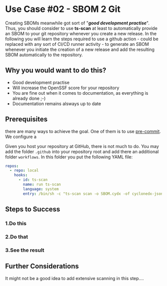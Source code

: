 # Use Case #02 - SBOM 2 Git

Creating SBOMs meanwhile got sort of "***good development practise***". Thus, you should consider to use **ts-scan** at least to automatically provide an SBOM to your git repository whenever you create a new release. In the following you will learn the steps required to use a github action - could be replaced with any sort of CI/CD runner activity - to generate an SBOM whenever you initiate the creation of a new release and add the resulting SBOM automatically to the repository.

## Why you would want to do this?

* Good development practise
* Will increase the OpenSSF score for your repository
*  You are fine out when it comes to documentation, as everything is already done ;-)
*  Documentation remains alsways up to date



## Prerequisites

there are many ways to achieve the goal. One of them is to use [pre-commit](https://pre-commit.com). We configure a 









Given you host your repository at GitHub, there is not much to do. You may add the folder `.github` into your repository root and add there an additional folder `workflows`. In this folder you put the following YAML file:

```yaml
repos:
  - repo: local
    hooks:
      - id: ts-scan
        name: run ts-scan
        language: system
        entry: /bin/sh -c "ts-scan scan -o SBOM.cydx -of cyclonedx-json .""

```

 

## Steps to Success

### 1.Do this

### 2.Do that

### 3.See the result





## Further Considerations

It might not be a good idea to add extensive scanning in this step....
